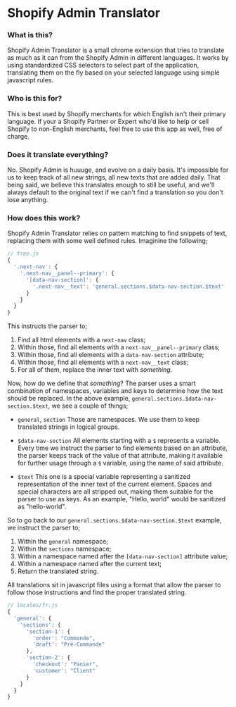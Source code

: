 # Shopify Admin Translator

### What is this?
Shopify Admin Translator is a small chrome extension that tries to translate as much as it can from the Shopify Admin in different languages. It works by using standardized CSS selectors to select part of the application, translating them on the fly based on your selected language using simple javascript rules.

### Who is this for?
This is best used by Shopify merchants for which English isn't their primary language. If your a Shopify Partner or Expert who'd like to help or sell Shopify to non-English merchants, feel free to use this app as well, free of charge.

### Does it translate everything?
No. Shopify Admin is huuuge, and evolve on a daily basis. It's impossible for us to keep track of all new strings, all new texts that are added daily. That being said, we believe this translates enough to still be useful, and we'll always default to the original text if we can't find a translation so you don't lose anything.

### How does this work?
Shopify Admin Translator relies on pattern matching to find snippets of text, replacing them with some well defined rules. Imaginine the following;

```javascript
// tree.js
{
  '.next-nav': {
    '.next-nav__panel--primary': {
      '[data-nav-section]': {
        '.next-nav__text': 'general.sections.$data-nav-section.$text'
      }
    }
  }
}
```

This instructs the parser to;

1) Find all html elements with a `next-nav` class;
2) Within those, find all elements with a `next-nav__panel--primary` class;
3) Within those, find all elements with a `data-nav-section` attribute;
4) Within those, find all elements with a `next-nav__text` class;
5) For all of them, replace the inner text with *something*.

Now, how do we define that *something*? The parser uses a smart combination of namespaces, variables and keys to determine how the text should be replaced. In the above example, `general.sections.$data-nav-section.$text`, we see a couple of things;

- `general`, `section`
Those are namespaces. We use them to keep translated strings in logical groups.

- `$data-nav-section`
All elements starting with a `$` represents a variable. Every time we instruct the parser to find elements based on an attribute, the parser keeps track of the value of that attribute, making it available for further usage through a `$` variable, using the name of said attribute.

- `$text`
This one is a special variable representing a sanitized representation of the inner text of the current element. Spaces and special characters are all stripped out, making them suitable for the parser to use as keys. As an example, "Hello, world" would be sanitized as "hello-world".

So to go back to our `general.sections.$data-nav-section.$text` example, we instruct the parser to;

1) Within the `general` namespace;
2) Within the `sections` namespace;
3) Within a namespace named after the `[data-nav-section]` attribute value;
4) Within a namespace named after the current text;
5) Return the translated string.

All translations sit in javascript files using a format that allow the parser to follow those instructions and find the proper translated string.

```javascript
// locales/fr.js
{
  'general': {
    'sections': {
      'section-1': {
        'order': "Commande",
        'draft': "Pré-Commande"
      },
      'section-2': {
        'checkout': "Panier",
        'customer': "Client"
      }
    }
  }
}
```

